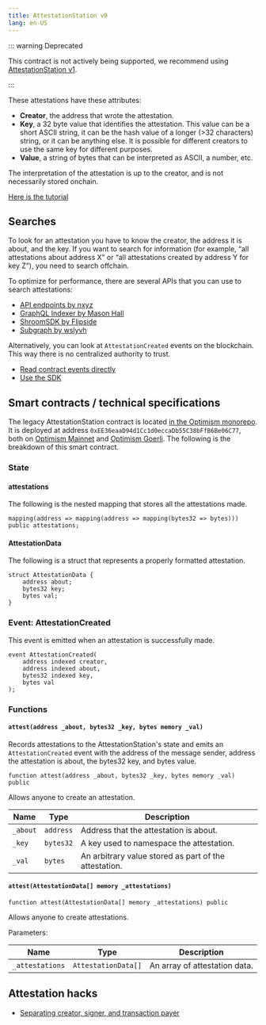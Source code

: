 ```yaml
---
title: AttestationStation v0 
lang: en-US
---
```


::: warning Deprecated

This contract is not actively being supported, we recommend using [AttestationStation v1](atst-v1).

:::

These attestations have these attributes:

- **Creator**, the address that wrote the attestation.
- **Key**, a 32 byte value that identifies the attestation. 
  This value can be a short ASCII string, it can be the hash value of a longer (>32 characters) string, or it can be anything else. 
  It is possible for different creators to use the same key for different purposes.
- **Value**, a string of bytes that can be interpreted as ASCII, a number, etc.

The interpretation of the attestation is up to the creator, and is not necessarily stored onchain.

[Here is the tutorial](https://github.com/ethereum-optimism/optimism-tutorial/tree/main/ecosystem/attestation-station/contract-access)


## Searches

To look for an attestation you have to know the creator, the address it is about, and the key. 
If you want to search for information (for example, “all attestations about address X” or “all attestations created by address Y for key Z”), you need to search offchain.

To optimize for performance, there are several APIs that you can use to search attestations:

- [API endpoints by nxyz](https://docs.n.xyz/reference/attestation-station)
- [GraphQL Indexer by Mason Hall](https://attestation-indexer-production.up.railway.app/graphql)
- [ShroomSDK by Flipside](https://github.com/MSilb7/op_attestationstation_data)
- [Subgraph by wslyvh](https://thegraph.com/hosted-service/subgraph/wslyvh/optimism-atst)

Alternatively, you can look at `AttestationCreated` events on the blockchain. 
This way there is no centralized authority to trust.

- [Read contract events directly](https://github.com/ethereum-optimism/optimism-tutorial/blob/main/ecosystem/attestation-station/contract-access/README.md#read-all-relevant-attestations)
- [Use the SDK](https://github.com/ethereum-optimism/optimism/blob/develop/packages/atst/docs/sdk.md#getevents)



## Smart contracts / technical specifications

The legacy AttestationStation contract is located [in the Optimism monorepo](https://github.com/ethereum-optimism/optimism/blob/e33d000561af65dbf438f5b8acfcc50c729a775e/packages/contracts-periphery/contracts/universal/op-nft/AttestationStation.sol). It is deployed at address `0xEE36eaaD94d1Cc1d0eccaDb55C38bFfB6Be06C77`, both on [Optimism Mainnet](https://explorer.optimism.io/address/0xEE36eaaD94d1Cc1d0eccaDb55C38bFfB6Be06C77) and [Optimism Goerli](https://goerli-optimism.etherscan.io/address/0xEE36eaaD94d1Cc1d0eccaDb55C38bFfB6Be06C77). The following is the breakdown of this smart contract.


### State

#### attestations

The following is the nested mapping that stores all the attestations made.

```solidity
mapping(address => mapping(address => mapping(bytes32 => bytes))) public attestations;
```


#### AttestationData 

The following is a struct that represents a properly formatted attestation.

```solidity
struct AttestationData {
    address about;
    bytes32 key;
    bytes val;
}
```

### Event: AttestationCreated

This event is emitted when an attestation is successfully made.

```solidity
event AttestationCreated(
    address indexed creator,
    address indexed about,
    bytes32 indexed key,
    bytes val
);
```

### Functions

#### `attest(address _about, bytes32 _key, bytes memory _val)`

Records attestations to the AttestationStation's state and emits an `AttestationCreated` event with the address of the message sender, address the attestation is about, the bytes32 key, and bytes value.

```solidity
function attest(address _about, bytes32 _key, bytes memory _val) public
```

Allows anyone to create an attestation.

| Name     | Type | Description |
| -------- | --- | --- |
| `_about` | `address` | Address that the attestation is about. |
| `_key`   | `bytes32` | A key used to namespace the attestation. |
| `_val`   | `bytes` | An arbitrary value stored as part of the attestation. |


#### `attest(AttestationData[] memory _attestations)`

```solidity
function attest(AttestationData[] memory _attestations) public
```

Allows anyone to create attestations.

Parameters:

| Name | Type | Description |
| --- | --- | --- |
| `_attestations` | `AttestationData[]` | An array of attestation data. |


## Attestation hacks

- [Separating creator, signer, and transaction payer](https://github.com/ethereum-optimism/optimism-tutorial/blob/main/ecosystem/attestation-station/contract-access/README.md#separating-creator-signer-and-transaction-payer)
